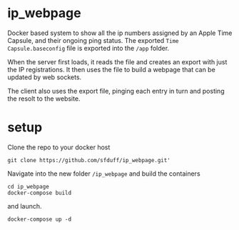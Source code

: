 # ip_webpage

Docker based system to show all the ip numbers assigned by an Apple Time Capsule, and their ongoing ping status.
The exported `Time Capsule.baseconfig` file is exported into the `/app` folder.

When the server first loads, it reads the file and creates an export with just the IP registrations.
It then uses the file to build a webpage that can be updated by web sockets.

The client also uses the export file, pinging each entry in turn and posting the resolt to the website.

# setup

Clone the repo to your docker host

  `git clone https://github.com/sfduff/ip_webpage.git'`

Navigate into the new folder `/ip_webpage` and build the containers

  ```
  cd ip_webpage
  docker-compose build
  ```
  
and launch.

  `docker-compose up -d`
